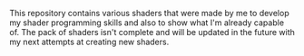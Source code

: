 This repository contains various shaders that were made by me to develop my shader programming skills and also to show what I'm already capable of. The pack of shaders isn't complete and will be updated in the future with my next attempts at creating new shaders.
